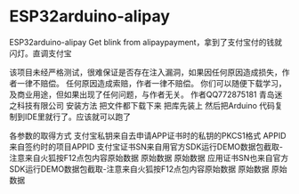 # ESP32arduino-alipay
ESP32arduino-alipay Get blink from alipaypayment，拿到了支付宝付的钱就闪灯。直调支付宝

该项目未经严格测试，很难保证是否存在注入漏洞，如果因任何原因造成损失，作者一律不赔偿。
任何原因造成索赔，作者一律不赔偿。
你们可以随便下载学习，及商业用途，但如果出现了任何问题，与作者无关。
作者QQ772875181 青岛迷之科技有限公司
安装方法
把文件都下载下来 把库先装上
然后把Arduino 代码复制到IDE里就行了。应该就可以跑了

各参数的取得方式
支付宝私钥来自去申请APP证书时的私钥的PKCS1格式
APPID来自签约时的项目APPID
支付宝证书SN来自用官方SDK运行DEMO数据包截取-注意来自火狐按F12点包内容原始数据 原始数据 原始数据
应用证书SN也来自官方SDK运行DEMO数据包截取-注意来自火狐按F12点包内容原始数据 原始数据 原始数据
